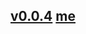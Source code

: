 ## [v0.0.4](https://github.com/littleflute/songbooks/edit/master/README.md) [me](https://littleflute.github.io/songbooks/)
